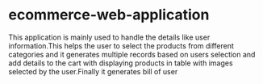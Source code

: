# ecommerce-web-application
This application is mainly used to handle the details like user information.This helps the user to select the products from different categories and it generates multiple records based on users selection and add details to the cart with displaying products in table with images selected by the user.Finally it generates bill of user
